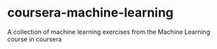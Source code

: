 # coursera-machine-learning
A collection of machine learning exercises from the Machine Learning course in coursera
